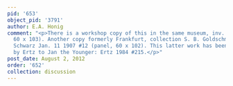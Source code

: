 ```yaml
---
pid: '653'
object_pid: '3791'
author: E.A. Honig
comment: "<p>There is a workshop copy of this in the same museum, inv. #DO 4126 (panel,
  60 x 103). Another copy formerly Frankfurt, collection S. B. Goldschmidt, sold F.
  Schwarz Jan. 11 1907 #12 (panel, 60 x 102). This latter work has been attributed
  by Ertz to Jan the Younger: Ertz 1984 #215.</p>"
post_date: August 2, 2012
order: '652'
collection: discussion
---
```

